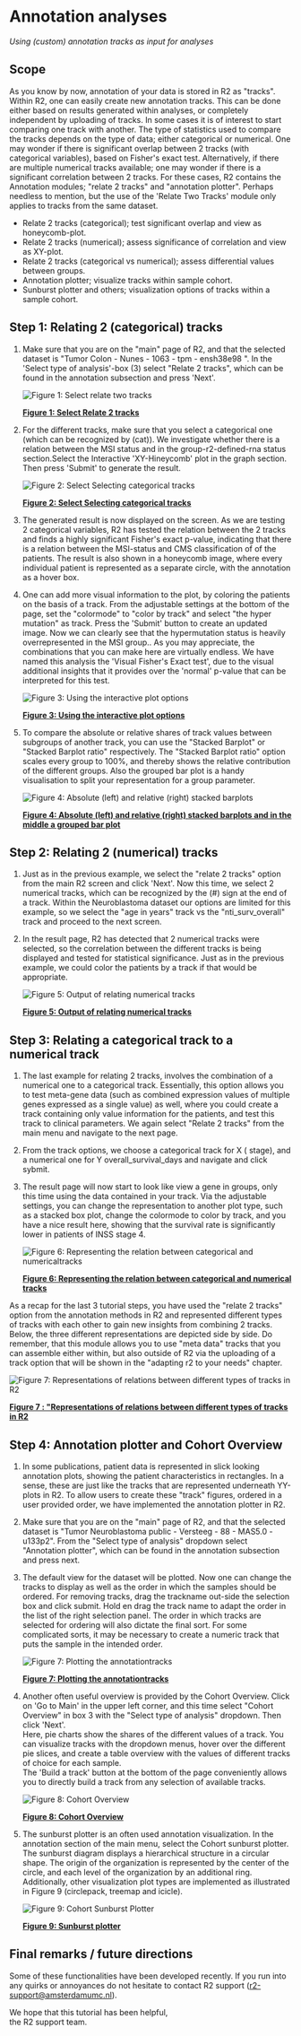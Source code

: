 <a id="annotation_analyses"> </a>

Annotation analyses
===================



*Using (custom) annotation tracks as input for analyses*


Scope
-----



As you know by now, annotation of your data is stored in R2 as "tracks".
Within R2, one can easily create new annotation tracks. This can be done
either based on results generated within analyses, or completely
independent by uploading of tracks. In some cases it is of interest to
start comparing one track with another. The type of statistics used to
compare the tracks depends on the type of data; either categorical or
numerical. One may wonder if there is significant overlap between 2
tracks (with categorical variables), based on Fisher's exact test.
Alternatively, if there are multiple numerical tracks available; one may
wonder if there is a significant correlation between 2 tracks. For these
cases, R2 contains the Annotation modules; "relate 2 tracks" and
"annotation plotter". Perhaps needless to mention, but the use of the 'Relate Two Tracks' module only applies to tracks from the same dataset.



- Relate 2 tracks (categorical); test significant overlap and view as
    honeycomb-plot.
- Relate 2 tracks (numerical); assess significance of correlation and
    view as XY-plot.
- Relate 2 tracks (categorical vs numerical); assess differential
    values between groups.
- Annotation plotter; visualize tracks within sample cohort.
- Sunburst plotter and others; visualization options of tracks within a sample cohort.





Step 1: Relating 2 (categorical) tracks
------------------------------------------------

1. Make sure that you are on the "main" page of R2, and that the
    selected dataset is "Tumor Colon - Nunes - 1063 - tpm - ensh38e98 ". In the 'Select type of analysis'-box (3) select
    "Relate 2 tracks", which can be found in the annotation subsection
    and press 'Next'.
    
    ![](_static/images/Annotation/AnnotationAnalyses_relatev1b.png "Figure 1: Select relate two tracks")
	
    [**Figure 1: Select Relate 2 tracks**](_static/images/Annotation/AnnotationAnalyses_relatev1b.png)
	
2. For the different tracks, make sure that you select a categorical
    one (which can be recognized by (cat)). We investigate whether
    there is a relation between the MSI status and in the group-r2-defined-rna status section.Select the Interactive 'XY-Hineycomb' plot in the graph section. Then press 'Submit' to generate the result.
    
    ![](_static/images/Annotation/AnnotationAnalyses_adjustv1b.png "Figure 2: Select Selecting categorical tracks")
	
    [**Figure 2: Select Selecting categorical tracks**](_static/images/Annotation/AnnotationAnalyses_adjustv1b.png)
	
3. The generated result is now displayed on the screen. As we are
    testing 2 categorical variables, R2 has tested the relation between
    the 2 tracks and finds a highly significant Fisher's exact p-value,
    indicating that there is a relation between the MSI-status and CMS classification of of the patients. The result is also shown in a honeycomb
    image, where every individual patient is represented as a separate
    circle, with the annotation as a hover box.

4. One can add more visual information to the plot, by coloring the
    patients on the basis of a track. From the adjustable settings at
    the bottom of the page, set the "colormode" to "color by track" and
    select "the hyper mutation" as track. Press the 'Submit' button to
    create an updated image. Now we can clearly see that the hypermutation status is  heavily overrepresented in the MSI group.. As you may appreciate, the combinations that you can make here are virtually endless. 
    We have named this analysis the 'Visual Fisher's Exact test', due to the visual additional insights that it provides over the 'normal' p-value that can be interpreted for this test.

   
   ![](_static/images/Annotation/AnnotationAnalyses_Interactive_plot1a.gif "Figure 3: Using the interactive plot options")

   [**Figure 3: Using the interactive plot options**](_static/images/Annotation/AnnotationAnalyses_Interactive_plot1a.gif)

	
5. To compare the absolute or relative shares of track values between subgroups of another track, you can use the "Stacked Barplot" or "Stacked Barplot ratio" respectively. The "Stacked Barplot ratio" option scales every group to 100%, and thereby shows the relative contribution of the different groups. Also the grouped bar plot is a handy visualisation to split your representation for a group parameter.
  
    ![](_static/images/Annotation/AnnotationAnalyses_StackedBarplot1a.png "Figure 4: Absolute (left) and relative (right) stacked barplots")
	
    [**Figure 4: Absolute (left) and relative (right) stacked barplots and in the middle a grouped bar plot**](_static/images/Annotation/AnnotationAnalyses_StackedBarplot1a.png)



Step 2: Relating 2 (numerical) tracks
----------------------------------------------

1.  Just as in the previous example, we select the "relate 2 tracks"
    option from the main R2 screen and click 'Next'. Now this time, we
    select 2 numerical tracks, which can be recognized by the (\#) sign
    at the end of a track. Within the Neuroblastoma dataset our options
    are limited for this example, so we select the "age in years" track
    vs the "nti\_surv\_overall" track and proceed to the next screen.
2.  In the result page, R2 has detected that 2 numerical tracks were
    selected, so the correlation between the different tracks is being
    displayed and tested for statistical significance. Just as in the
    previous example, we could color the patients by a track if that
    would be appropriate.

	![](_static/images/Annotation/AnnotationAnalyse_relatetracks_v1b.png "Figure 5: Output of relating numerical tracks")
	
	[**Figure 5: Output of relating numerical tracks**](_static/images/Annotation/AnnotationAnalyse_relatetracks_v1b.png)
	




Step 3: Relating a categorical track to a numerical track
------------------------------------------------------------------

1. The last example for relating 2 tracks, involves the combination of
    a numerical one to a categorical track. Essentially, this option
    allows you to test meta-gene data (such as combined expression
    values of multiple genes expressed as a single value) as well, where
    you could create a track containing only value information for the
    patients, and test this track to clinical parameters. We again
    select "Relate 2 tracks" from the main menu and navigate to the
    next page.
2. From the track options, we choose a categorical track for X (
    stage), and a numerical one for Y overall_survival_days and navigate and click sybmit. 
3. The result page will now start to look like view a gene in groups,
    only this time using the data contained in your track. Via the
    adjustable settings, you can change the representation to another
    plot type, such as a stacked box plot, change the colormode to color by
    track, and you have a nice result here, showing that the survival
    rate is significantly lower in patients of INSS stage 4.

    ![](_static/images/Annotation/AnnotationAnalyse_relationnumcat1b.png "Figure 6: Representing the relation between categorical and numericaltracks")
	
    [**Figure 6: Representing the relation between categorical and numerical tracks**](_static/images/Annotation/AnnotationAnalyse_relationnumcat1b.png)
	


As a recap for the last 3 tutorial steps, you have used the "relate 2
tracks" option from the annotation methods in R2 and represented
different types of tracks with each other to gain new insights from
combining 2 tracks. Below, the three different representations are depicted
side by side. Do remember, that this module allows you to use "meta
data" tracks that you can assemble either within, but also outside of R2
via the uploading of a track option that will be shown in the "adapting
r2 to your needs" chapter.

![](_static/images/Annotation/AnnotationAnalyse_representation1a.png "Figure 7: Representations of relations between different types of tracks in R2")

[**Figure 7 : "Representations of relations between different types of tracks in R2**](_static/images/Annotation/AnnotationAnalyse_representation1a.png)
	

Step 4: Annotation plotter and Cohort Overview
-----------------------------------

1. In some publications, patient data is represented in slick looking
    annotation plots, showing the patient characteristics in rectangles.
    In a sense, these are just like the tracks that are represented
    underneath YY-plots in R2. To allow users to create these "track"
    figures, ordered in a user provided order, we have implemented the
    annotation plotter in R2.
2. Make sure that you are on the "main" page of R2, and that the
    selected dataset is "Tumor Neuroblastoma public - Versteeg - 88 -
    MAS5.0 - u133p2". From the "Select type of analysis" dropdown select
    "Annotation plotter", which can be found in the annotation
    subsection and press next.
3. The default view for the dataset will be plotted. Now one can change
    the tracks to display as well as the
    order in which the samples should be ordered. For removing tracks, drag the trackname out-side the selection box and click submit.
   Hold en drag the track name to adapt the order in the list of the right selection panel. The order in which tracks are selected for ordering will also dictate
    the final sort. For some complicated sorts, it may be necessary to
    create a numeric track that puts the sample in the intended order.

    ![](_static/images/Annotation/AnnotationAnalyse_plotting1b.png "Figure 7: Plotting the annotationtracks")
	
    [**Figure 7: Plotting the annotationtracks**](_static/images/Annotation/AnnotationAnalyse_plotting1b.png)
	
4. Another often useful overview is provided by the Cohort Overview. Click on 'Go to Main' in the upper left corner,
and this time select "Cohort Overview" in box 3 with the "Select type of analysis" dropdown. Then click 'Next'.  
Here, pie charts show the shares of the different values of a track. You can visualize tracks with the dropdown menus, 
hover over the different pie slices, and create a table overview with the values of different tracks of choice for each sample.  
The 'Build a track' button at the bottom of the page conveniently allows you to directly build a track from any selection of available tracks.

    ![](_static/images/Annotation/AnnotationAnalyses_CohortOverview1a.png "Figure 8: Cohort Overview")
	
    [**Figure 8: Cohort Overview**](_static/images/Annotation/AnnotationAnalyses_CohortOverview1a.png)


5. The sunburst plotter is an often used annotation visualization. In the annotation section of the main menu, select 
   the Cohort sunburst plotter. The sunburst diagram displays a hierarchical structure in a circular shape. The origin 
   of the organization is represented by the center of the circle, and each level of the organization by an additional 
   ring. Additionally, other visualization plot types are implemented as illustrated in Figure 9 (circlepack, treemap and icicle).



   ![](_static/images/Annotation/AnnotationAnalyse_sunburst1a.png  "Figure 9: Cohort Sunburst Plotter")

   [**Figure 9: Sunburst plotter**](_static/images/Annotation/AnnotationAnalyse_sunburst1a.png)







Final remarks / future directions
---------------------------------



Some of these functionalities have been developed recently. If you run
into any quirks or annoyances do not hesitate to contact R2 support
(r2-support@amsterdamumc.nl).  
  
  
We hope that this tutorial has been helpful,  
the R2 support team.






